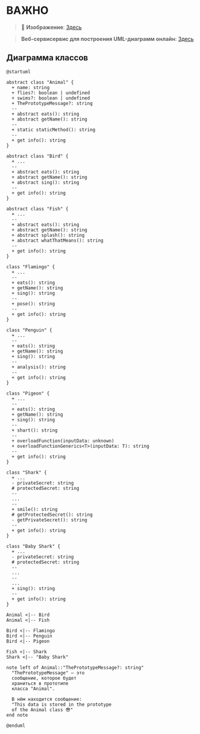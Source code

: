 # ВАЖНО

> 👀 **Изображение**: [Здесь](https://www.plantuml.com/plantuml/png/jLLTJjj047xVKup22uWc1uXGeQYYJrH8v0ABFOvNsBkMTmn2fHAaug5IVzIg3tth5MX5fAejS8Nr5Ng27g5ZEq6ROb3JAegITRxlcvbl9l5umvBCgKWJ8UIUfLm6144YhONE8wrIcNJWcG1O1IrJx0Chb1xMG9GejEjzs3CcGQdX60eTOgGqXZLl3rLw7p-8SIStPEWemssqLWvntIlGxTQg6rCeoIwlU0AF6o8zPNjCtugt94a5asCRAJPXcumpWDAHyRZdjoUogV9mEezUh_V_BdtQClBlrhQKZHTdBUCYyLtiOInfmEzjbDh-VGTJuubC6J5jvbiyjrkzStYPiJYtfHtKmqBfnJYIMYP7LjdvNQaXcWMPih7CgOqm1vWdHePRXGv86RsiT5RGOqco3uNUr-PGhxGAdw36N0LsRV3GZndCs_KkEzl_esd8SdKW2NSno96yX4lC6CA0CFGuhzZCr6ogaja1BLLUTcPJp4wb5lZLv_uPD-NU4Ioig-PoTSvbqcnwM3lkTg7QSJD0jLc4gE39zyaDwq6J6yP7wZ-h45LmZJGjY_gp0Vn92A4D8IGO4PW8clBzVkU-PqH70BG9El3pv0EKhykHks99UUgk-FMvVEd6xj9zTUC7uBwvguekJvWP0vClt8KRbwDAVyReUQKiH-MhyhHy2-uBk6j6cvWHvxXsOm5Lck_kd2MdxlpcSTaJ5VCUt6NvpltWWnLdNEQYJiZfMXprcrQKXL2I13ujcHn3K1eeHiYcBRBEH3NKL9ji_r-VFhxf2DGXL6CKOeClYpJv3G00)

> **Веб-сервисервис для построения UML-диаграмм онлайн**: [Здесь](https://plantuml.com/ru/sitemap)

## Диаграмма классов

```uml
@startuml

abstract class "Animal" {
  + name: string
  + flies?: boolean | undefined
  + swims?: boolean | undefined
  + ThePrototypeMessage?: string
  --
  + abstract eats(): string
  + abstract getName(): string
  --
  + static staticMethod(): string
  --
  + get info(): string
}

abstract class "Bird" {
  + ...
  --
  + abstract eats(): string
  + abstract getName(): string
  + abstract sing(): string
  --
  + get info(): string
}

abstract class "Fish" {
  + ...
  --
  + abstract eats(): string
  + abstract getName(): string
  + abstract splash(): string
  + abstract whatThatMeans(): string
  --
  + get info(): string
}

class "Flamingo" {
  + ...
  --
  + eats(): string
  + getName(): string
  + sing(): string
  --
  + pose(): string
  --
  + get info(): string
}

class "Penguin" {
  + ...
  --
  + eats(): string
  + getName(): string
  + sing(): string
  --
  + analysis(): string
  --
  + get info(): string
}

class "Pigeon" {
  + ...
  --
  + eats(): string
  + getName(): string
  + sing(): string
  --
  + shart(): string
  --
  + overloadFunction(inputData: unknown)
  + overloadFunctionGenerics<T>(inputData: T): string
  --
  + get info(): string
}

class "Shark" {
  + ...
  - privateSecret: string
  # protectedSecret: string
  --
  ...
  --
  + smile(): string
  # getProtectedSecret(): string
  - getPrivateSecret(): string
  --
  + get info(): string
}

class "Baby Shark" {
  + ...
  - privateSecret: string
  # protectedSecret: string
  --
  ...
  --
  ...
  + sing(): string
  --
  + get info(): string
}

Animal <|-- Bird
Animal <|-- Fish

Bird <|-- Flamingo
Bird <|-- Penguin
Bird <|-- Pigeon

Fish <|-- Shark
Shark <|-- "Baby Shark"

note left of Animal::"ThePrototypeMessage?: string"
  "ThePrototypeMessage" — это
  сообщение, которое будет
  храниться в прототипе
  класса "Animal".

  В нём находится сообщение:
  "This data is stored in the prototype
  of the Animal class 😎"
end note

@enduml
```

